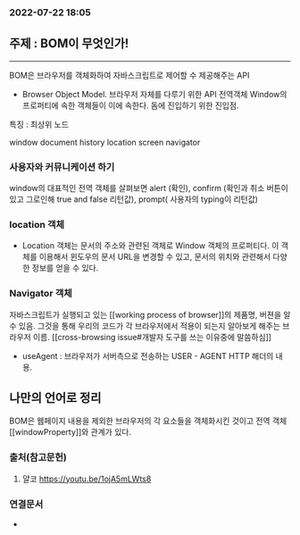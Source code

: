 ---
---

 ### 2022-07-22 18:05  

## 주제 : BOM이 무엇인가!
----

BOM은 브라우저를 객체화하여 자바스크립트로 제어할 수 제공해주는 API 

- Browser Object Model. 브라우저 자체를 다루기 위한 API 전역객체 Window의 프로퍼티에 속한 객체들이 이에 속한다. 돔에 진입하기 위한 진입점.

특징 : 최상위 노드 

window
document
history
location
screen
navigator



### 사용자와 커뮤니케이션 하기 
window의 대표적인 전역 객체를 살펴보면 alert (확인), confirm (확인과 취소 버튼이 있고 그로인해 true and false 리턴값), prompt( 사용자의 typing이 리턴값)

### location 객체
- Location 객체는 문서의 주소와 관련된 객체로 Window 객체의 프로퍼티다. 이 객체를 이용해서 윈도우의 문서 URL을 변경할 수 있고, 문서의 위치와 관련해서 다양한 정보를 얻을 수 있다.


### Navigator 객체
자바스크립트가 실행되고 있는 [[working process of browser]]의 제품명, 버젼을 알 수 있음. 그것을 통해 우리의 코드가 각 브라우저에서 적용이 되는지 알아보게 해주는 브라우저 이름. 
[[cross-browsing issue#개발자 도구를 쓰는 이유중에 말씀하심]]


- useAgent : 브라우저가 서버측으로 전송하는 USER - AGENT HTTP 해더의 내용.



## 나만의 언어로 정리
BOM은 웹페이지 내용을 제외한 브라우저의 각 요소들을 객체화시킨 것이고 전역 객체 [[windowProperty]]와 관계가 있다.


### 출처(참고문헌)
1. 얄코 https://youtu.be/1ojA5mLWts8
### 연결문서
- 
